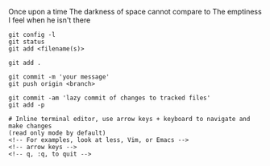 Once upon a time
The darkness of space cannot compare to
The emptiness I feel when he isn't there

```
git config -l
git status
git add <filename(s)>

git add .

git commit -m 'your message'
git push origin <branch>

git commit -am 'lazy commit of changes to tracked files'
git add -p

# Inline terminal editor, use arrow keys + keyboard to navigate and make changes
(read only mode by default)
<!-- For examples, look at less, Vim, or Emacs -->
<!-- arrow keys -->
<!-- q, :q, to quit -->

```
